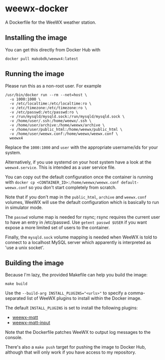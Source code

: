 # weewx-docker
A Dockerfile for the WeeWX weather station.

## Installing the image

You can get this directly from Docker Hub with

```
docker pull makobdk/weewx4:latest
```

## Running the image

Please run this as a non-root user. For example

```
/usr/bin/docker run --rm --net=host \
  -u 1000:1000 \
  -v /etc/localtime:/etc/localtime:ro \
  -v /etc/timezone:/etc/timezone:ro \
  -v /etc/passwd:/etc/passwd:ro \
  -v /run/mysqld/mysqld.sock:/run/mysqld/mysqld.sock \
  -v /home/user/.ssh:/home/weewx/.ssh \
  -v /home/user/archive:/home/weewx/archive \
  -v /home/user/public_html:/home/weewx/public_html \
  -v /home/user/weewx.conf:/home/weewx/weewx.conf \
  weewx4
```

Replace the `1000:1000` and `user` with the appropriate username/ids
for your system.

Alternatively, if you use systemd on your host system have a look at
the `weewx4.service`. This is intended as a user service file.

You can copy out the default configuration once the container is
running with `docker cp <CONTAINER_ID>:/home/weewx/weewx.conf
default-weewx.conf` so you don't start completely from scratch.

Note that if you don't map in the `public_html`, `archive` and
`weewx.conf` volumes, WeeWX will use the default configuration which
is basically to run in simulator mode.

The `passwd` volume map is needed for rsync; rsync requires the
current user to have an entry in /etc/passwd. Use `getent passwd
$USER` if you want expose a more limited set of users to the
container.

Finally, the `mysqld.sock` volume mapping is needed when WeeWX is told
to connect to a localhost MySQL server which apparently is interpreted
as 'use a unix socket'.

## Building the image

Because I'm lazy, the provided Makefile can help you build the image:

```
make build
```

Use the `--build-arg INSTALL_PLUGINS="<urls>"` to specify a
comma-separated list of WeeWX plugins to install within the Docker
image.

The default `INSTALL_PLUGINS` is set to install the
following plugins:

* [weewx-mqtt](https://github.com/matthewwall/weewx-mqtt/)
* [weewx-mqtt-input](https://github.com/makob/weewx-mqtt-input)

Note that the Dockerfile patches WeeWX to output log messages to the
console.

There's also a `make push` target for pushing the image to Docker Hub,
although that will only work if you have access to my repository.
